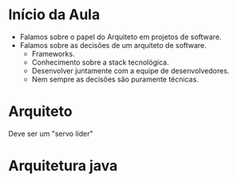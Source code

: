 # Início da Aula
- Falamos sobre o papel do Arquiteto em projetos de software.
- Falamos sobre as decisões de um arquiteto de software.
  - Frameworks.
  - Conhecimento sobre a stack tecnológica.
  - Desenvolver juntamente com a equipe de desenvolvedores.
  - Nem sempre as decisões são puramente técnicas.

# Arquiteto
Deve ser um "servo líder"

# Arquitetura java

